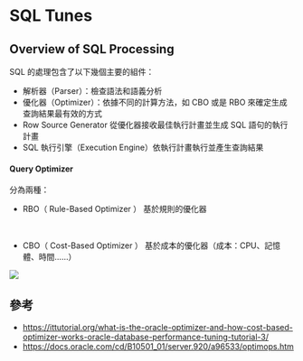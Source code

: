 # SQL Tunes
## Overview of SQL Processing
SQL 的處理包含了以下幾個主要的組件：
* 解析器（Parser）：檢查語法和語義分析
* 優化器（Optimizer）：依據不同的計算方法，如 CBO 或是 RBO 來確定生成查詢結果最有效的方式
* Row Source Generator 從優化器接收最佳執行計畫並生成 SQL 語句的執行計畫
* SQL 執行引擎（Execution Engine）依執行計畫執行並產生查詢結果

#### Query Optimizer
分為兩種：
* RBO（ Rule-Based Optimizer ）
  基於規則的優化器
<br/>

* CBO（ Cost-Based Optimizer ）
  基於成本的優化器（成本：CPU、記憶體、時間……）

![](/images/2-1.png)

## 參考
* https://ittutorial.org/what-is-the-oracle-optimizer-and-how-cost-based-optimizer-works-oracle-database-performance-tuning-tutorial-3/
* https://docs.oracle.com/cd/B10501_01/server.920/a96533/optimops.htm
